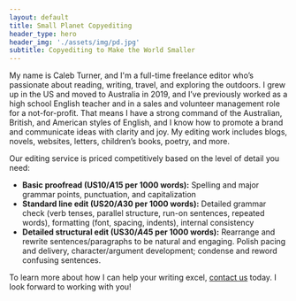 ```yaml
---
layout: default
title: Small Planet Copyediting
header_type: hero
header_img: './assets/img/pd.jpg'
subtitle: Copyediting to Make the World Smaller
---
```


My name is Caleb Turner, and I'm a full-time freelance editor who’s passionate about reading, writing, travel, and exploring the outdoors. I grew up in the US and moved to Australia in 2019, and I’ve previously worked as a high school English teacher and in a sales and volunteer management role for a not-for-profit. That means I have a strong command of the Australian, British, and American styles of English, and I know how to promote a brand and communicate ideas with clarity and joy. My editing work includes blogs, novels, websites, letters, children’s books, poetry, and more.

Our editing service is priced competitively based on the level of detail you need:

* **Basic proofread (US$10/A$15 per 1000 words):** Spelling and major grammar points, punctuation, and capitalization
* **Standard line edit (US$20/A$30 per 1000 words):** Detailed grammar check (verb tenses, parallel structure, run-on sentences, repeated words), formatting (font, spacing, indents), internal consistency
* **Detailed structural edit (US$30/A$45 per 1000 words):** Rearrange and rewrite sentences/paragraphs to be natural and engaging. Polish pacing and delivery, character/argument development; condense and reword confusing sentences.

To learn more about how I can help your writing excel, [contact us](./contact) today. I look forward to working with you!